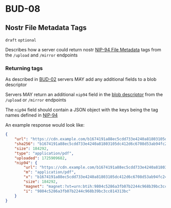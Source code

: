 # BUD-08

## Nostr File Metadata Tags

`draft` `optional`

Describes how a server could return nostr [NIP-94 File Metadata](https://github.com/nostr-protocol/nips/blob/master/94.md) tags from the `/upload` and `/mirror` endpoints

### Returning tags

As described in [BUD-02](./02.md#blob-descriptor) servers MAY add any additional fields to a blob descriptor

Servers MAY return an additional `nip94` field in the [blob descriptor](./02.md#blob-descriptor) from the `/upload` or `/mirror` endpoints

The `nip94` field should contain a JSON object with the keys being the tag names defined in [NIP-94](https://github.com/nostr-protocol/nips/blob/master/94.md)

An example response would look like:

```json
{
	"url": "https://cdn.example.com/b1674191a88ec5cdd733e4240a81803105dc412d6c6708d53ab94fc248f4f553.pdf",
	"sha256": "b1674191a88ec5cdd733e4240a81803105dc412d6c6708d53ab94fc248f4f553",
	"size": 184292,
	"type": "application/pdf",
	"uploaded": 1725909682,
	"nip94": {
		"url": "https://cdn.example.com/b1674191a88ec5cdd733e4240a81803105dc412d6c6708d53ab94fc248f4f553.pdf",
		"m": "application/pdf",
		"x": "b1674191a88ec5cdd733e4240a81803105dc412d6c6708d53ab94fc248f4f553",
		"size": 184292,
		"magnet": "magnet:?xt=urn:btih:9804c5286a3fb07b2244c968b39bc3cc814313bc&dn=bitcoin.pdf",
		"i": "9804c5286a3fb07b2244c968b39bc3cc814313bc"
	}
}
```
